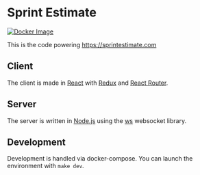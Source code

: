# Sprint Estimate

[![Docker Image](https://github.com/kelsin/sprintestimate.com/actions/workflows/docker.yml/badge.svg)](https://github.com/kelsin/sprintestimate.com/actions/workflows/docker.yml)

This is the code powering https://sprintestimate.com

## Client

The client is made in [React](https://reactjs.org/) with
[Redux](https://redux.js.org/) and [React Router](https://reactrouter.com/).

## Server

The server is written in [Node.js](https://nodejs.org/en/) using the
[ws](https://github.com/websockets/ws) websocket library.

## Development

Development is handled via docker-compose. You can launch the environment with
`make dev`.
